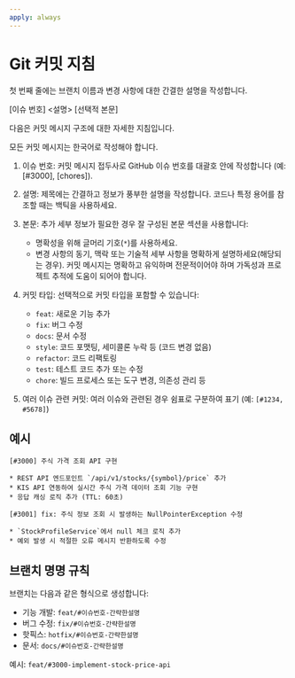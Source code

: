 ```yaml
---
apply: always
---
```


# Git 커밋 지침

첫 번째 줄에는 브랜치 이름과 변경 사항에 대한 간결한 설명을 작성합니다.

[이슈 번호] <설명>
[선택적 본문]


다음은 커밋 메시지 구조에 대한 자세한 지침입니다.

모든 커밋 메시지는 한국어로 작성해야 합니다.

1. 이슈 번호: 커밋 메시지 접두사로 GitHub 이슈 번호를 대괄호 안에 작성합니다 (예: [#3000], [chores]).

2. 설명: 제목에는 간결하고 정보가 풍부한 설명을 작성합니다. 코드나 특정 용어를 참조할 때는 백틱을 사용하세요.

3. 본문: 추가 세부 정보가 필요한 경우 잘 구성된 본문 섹션을 사용합니다:
   - 명확성을 위해 글머리 기호(`*`)를 사용하세요.
   - 변경 사항의 동기, 맥락 또는 기술적 세부 사항을 명확하게 설명하세요(해당되는 경우).
   커밋 메시지는 명확하고 유익하며 전문적이어야 하며 가독성과 프로젝트 추적에 도움이 되어야 합니다.

4. 커밋 타입: 선택적으로 커밋 타입을 포함할 수 있습니다:
   - `feat`: 새로운 기능 추가
   - `fix`: 버그 수정
   - `docs`: 문서 수정
   - `style`: 코드 포맷팅, 세미콜론 누락 등 (코드 변경 없음)
   - `refactor`: 코드 리팩토링
   - `test`: 테스트 코드 추가 또는 수정
   - `chore`: 빌드 프로세스 또는 도구 변경, 의존성 관리 등

5. 여러 이슈 관련 커밋: 여러 이슈와 관련된 경우 쉼표로 구분하여 표기
   (예: `[#1234, #5678]`)

## 예시

```
[#3000] 주식 가격 조회 API 구현

* REST API 엔드포인트 `/api/v1/stocks/{symbol}/price` 추가
* KIS API 연동하여 실시간 주식 가격 데이터 조회 기능 구현
* 응답 캐싱 로직 추가 (TTL: 60초)
```

```
[#3001] fix: 주식 정보 조회 시 발생하는 NullPointerException 수정

* `StockProfileService`에서 null 체크 로직 추가
* 예외 발생 시 적절한 오류 메시지 반환하도록 수정
```

## 브랜치 명명 규칙

브랜치는 다음과 같은 형식으로 생성합니다:
- 기능 개발: `feat/#이슈번호-간략한설명`
- 버그 수정: `fix/#이슈번호-간략한설명`
- 핫픽스: `hotfix/#이슈번호-간략한설명`
- 문서: `docs/#이슈번호-간략한설명`

예시: `feat/#3000-implement-stock-price-api`
